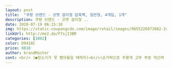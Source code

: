 ```yaml
---
layout: post 
title:  "쿠팡 브랜드 - 코멧 걸이형 압축팩, 일반형, 4개입, 1개" 
description: 쿠팡 브랜드 - 코멧 걸이형 ..
date: 2020-07-19 06:15:10 
img: https://static.coupangcdn.com/image/retail/images/9655226973982-2c1af89e-a223-468b-82e7-ba84f2406523.jpg 
linkUrl: http://me2.do/F7sjI3BR 
categories: [1002] 
color: D9418C 
price: 8810 
author: brandMaster 
cont: <br/> (●청소기가 못 빨아들일 때까지)<br/>(손가락으로 주황색 고무 부분 막으며 돌리면 바람 안 샘)<br/>(전 코트 3장, 빵빵한 패딩 2장 씩 넣었어요)<br/>(타 제품은 너무 얇았는데.<br/>.<br/>이 제품은 모양 잘 잡습니다!)<br/>1.<br/> 옷을 세탁 및 드라이 (스타일러 후 건조)하신 후<br/>12벌 압축 한 사진 모습입니다.<br/><br/>12벌이나 실제 부피로 들어 있었다고 생각해보시면 ㅋㅋ<br/>2.<br/> 손으로 가운데부터 해서 지퍼를 다 열어둔 후<br/>3.<br/> 두꺼운 옷, 안 입는 옷을 부피에 따라 넣습니다.<br/><br/>4.<br/> 지퍼에 달린 하얀 플라스틱을 쭉  내려 잠근 후<br/>5.<br/> 주입구 플라스틱을 왼쪽으로 돌려 분리한 후(주황 고무도 뺀 후)<br/>6.<br/>  이제 중요합니다! ■■■■■<br/>7.<br/> 옷장에 가서 옷걸이가 높으면<br/>■ 구입동기<br/>■ 그리고 지퍼백이 옆으로 크게 있어서 옷 넣기가 수월했어욯ㅎ<br/> 
---
```

 